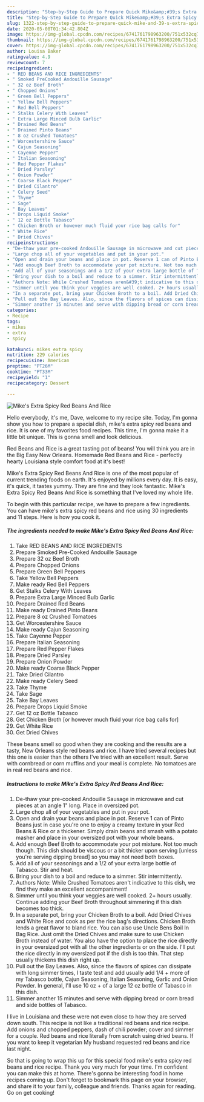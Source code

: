 ```yaml
---
description: "Step-by-Step Guide to Prepare Quick Mike&amp;#39;s Extra Spicy Red Beans And Rice"
title: "Step-by-Step Guide to Prepare Quick Mike&amp;#39;s Extra Spicy Red Beans And Rice"
slug: 1322-step-by-step-guide-to-prepare-quick-mike-and-39-s-extra-spicy-red-beans-and-rice
date: 2020-05-08T01:34:42.804Z
image: https://img-global.cpcdn.com/recipes/6741761798963200/751x532cq70/mikes-extra-spicy-red-beans-and-rice-recipe-main-photo.jpg
thumbnail: https://img-global.cpcdn.com/recipes/6741761798963200/751x532cq70/mikes-extra-spicy-red-beans-and-rice-recipe-main-photo.jpg
cover: https://img-global.cpcdn.com/recipes/6741761798963200/751x532cq70/mikes-extra-spicy-red-beans-and-rice-recipe-main-photo.jpg
author: Louisa Baker
ratingvalue: 4.9
reviewcount: 7
recipeingredient:
- " RED BEANS AND RICE INGREDIENTS"
- " Smoked PreCooked Andouille Sausage"
- " 32 oz Beef Broth"
- " Chopped Onions"
- " Green Bell Peppers"
- " Yellow Bell Peppers"
- " Red Bell Peppers"
- " Stalks Celery With Leaves"
- " Extra Large Minced Bulb Garlic"
- " Drained Red Beans"
- " Drained Pinto Beans"
- " 8 oz Crushed Tomatoes"
- " Worcestershire Sauce"
- " Cajun Seasoning"
- " Cayenne Pepper"
- " Italian Seasoning"
- " Red Pepper Flakes"
- " Dried Parsley"
- " Onion Powder"
- " Coarse Black Pepper"
- " Dried Cilantro"
- " Celery Seed"
- " Thyme"
- " Sage"
- " Bay Leaves"
- " Drops Liquid Smoke"
- " 12 oz Bottle Tabasco"
- " Chicken Broth or however much fluid your rice bag calls for"
- " White Rice"
- " Dried Chives"
recipeinstructions:
- "De-thaw your pre-cooked Andouille Sausage in microwave and cut pieces at an angle 1&#34; long. Place in oversized pot."
- "Large chop all of your vegetables and put in your pot."
- "Open and drain your beans and place in pot. Reserve 1 can of Pinto Beans just in case you&#39;re one to enjoy a creamy texture in your Red Beans &amp; Rice or a thickener. Simply drain beans and smash with a potato masher and place in your oversized pot with your whole beans."
- "Add enough Beef Broth to accommodate your pot mixture. Not too much though. This dish should be viscous or a bit thicker upon serving [unless you&#39;re serving dipping bread] so you may not need both boxes."
- "Add all of your seasonings and a 1/2 of your extra large bottle of Tabasco. Stir and heat."
- "Bring your dish to a boil and reduce to a simmer. Stir intermittently."
- "Authors Note: While Crushed Tomatoes aren&#39;t indicative to this dish, we find they make an excellent accompaniment!"
- "Simmer until you think your veggies are well cooked. 2+ hours usually. Continue adding your Beef Broth throughout simmering if this dish becomes too thick."
- "In a separate pot, bring your Chicken Broth to a boil. Add Dried Chives and White Rice and cook as per the rice bag&#39;s directions. Chicken Broth lends a great flavor to bland rice. You can also use Uncle Bens Boil In Bag Rice. Just omit the Dried Chives and make sure to use Chicken Broth instead of water. You also have the option to place the rice directly in your oversized pot with all the other ingredients or on the side. I&#39;ll put the rice directly in my oversized pot if the dish is too thin. That step usually thickens this dish right up."
- "Pull out the Bay Leaves. Also, since the flavors of spices can dissipate with long simmer times, I taste test and add usually add 1/4 + more of my Tabasco bottle, Cajun Seasoning, Italian Seasoning, Garlic and Onion Powder. In general, I&#39;ll use 10 oz + of a large 12 oz bottle of Tabasco in this dish."
- "Simmer another 15 minutes and serve with dipping bread or corn bread and side bottles of Tabasco."
categories:
- Recipe
tags:
- mikes
- extra
- spicy

katakunci: mikes extra spicy 
nutrition: 229 calories
recipecuisine: American
preptime: "PT26M"
cooktime: "PT33M"
recipeyield: "1"
recipecategory: Dessert

---
```



![Mike&#39;s Extra Spicy Red Beans And Rice](https://img-global.cpcdn.com/recipes/6741761798963200/751x532cq70/mikes-extra-spicy-red-beans-and-rice-recipe-main-photo.jpg)

Hello everybody, it's me, Dave, welcome to my recipe site. Today, I'm gonna show you how to prepare a special dish, mike&#39;s extra spicy red beans and rice. It is one of my favorites food recipes. This time, I'm gonna make it a little bit unique. This is gonna smell and look delicious.

Red Beans and Rice is a great tasting pot of beans! You will think you are in the Big Easy New Orleans. Homemade Red Beans and Rice - perfectly hearty Louisiana style comfort food at it&#39;s best!

Mike&#39;s Extra Spicy Red Beans And Rice is one of the most popular of current trending foods on earth. It's enjoyed by millions every day. It is easy, it's quick, it tastes yummy. They are fine and they look fantastic. Mike&#39;s Extra Spicy Red Beans And Rice is something that I've loved my whole life.


To begin with this particular recipe, we have to prepare a few ingredients. You can have mike&#39;s extra spicy red beans and rice using 30 ingredients and 11 steps. Here is how you cook it.

<!--inarticleads1-->

##### The ingredients needed to make Mike&#39;s Extra Spicy Red Beans And Rice:

1. Take  RED BEANS AND RICE INGREDIENTS
1. Prepare  Smoked Pre-Cooked Andouille Sausage
1. Prepare  32 oz Beef Broth
1. Prepare  Chopped Onions
1. Prepare  Green Bell Peppers
1. Take  Yellow Bell Peppers
1. Make ready  Red Bell Peppers
1. Get  Stalks Celery With Leaves
1. Prepare  Extra Large Minced Bulb Garlic
1. Prepare  Drained Red Beans
1. Make ready  Drained Pinto Beans
1. Prepare  8 oz Crushed Tomatoes
1. Get  Worcestershire Sauce
1. Make ready  Cajun Seasoning
1. Take  Cayenne Pepper
1. Prepare  Italian Seasoning
1. Prepare  Red Pepper Flakes
1. Prepare  Dried Parsley
1. Prepare  Onion Powder
1. Make ready  Coarse Black Pepper
1. Take  Dried Cilantro
1. Make ready  Celery Seed
1. Take  Thyme
1. Take  Sage
1. Take  Bay Leaves
1. Prepare  Drops Liquid Smoke
1. Get  12 oz Bottle Tabasco
1. Get  Chicken Broth [or however much fluid your rice bag calls for]
1. Get  White Rice
1. Get  Dried Chives


These beans smell so good when they are cooking and the results are a tasty, New Orleans style red beans and rice. I have tried several recipes but this one is easier than the others I&#39;ve tried with an excellent result. Serve with cornbread or corn muffins and your meal is complete. No tomatoes are in real red beans and rice. 

<!--inarticleads2-->

##### Instructions to make Mike&#39;s Extra Spicy Red Beans And Rice:

1. De-thaw your pre-cooked Andouille Sausage in microwave and cut pieces at an angle 1&#34; long. Place in oversized pot.
1. Large chop all of your vegetables and put in your pot.
1. Open and drain your beans and place in pot. Reserve 1 can of Pinto Beans just in case you&#39;re one to enjoy a creamy texture in your Red Beans &amp; Rice or a thickener. Simply drain beans and smash with a potato masher and place in your oversized pot with your whole beans.
1. Add enough Beef Broth to accommodate your pot mixture. Not too much though. This dish should be viscous or a bit thicker upon serving [unless you&#39;re serving dipping bread] so you may not need both boxes.
1. Add all of your seasonings and a 1/2 of your extra large bottle of Tabasco. Stir and heat.
1. Bring your dish to a boil and reduce to a simmer. Stir intermittently.
1. Authors Note: While Crushed Tomatoes aren&#39;t indicative to this dish, we find they make an excellent accompaniment!
1. Simmer until you think your veggies are well cooked. 2+ hours usually. Continue adding your Beef Broth throughout simmering if this dish becomes too thick.
1. In a separate pot, bring your Chicken Broth to a boil. Add Dried Chives and White Rice and cook as per the rice bag&#39;s directions. Chicken Broth lends a great flavor to bland rice. You can also use Uncle Bens Boil In Bag Rice. Just omit the Dried Chives and make sure to use Chicken Broth instead of water. You also have the option to place the rice directly in your oversized pot with all the other ingredients or on the side. I&#39;ll put the rice directly in my oversized pot if the dish is too thin. That step usually thickens this dish right up.
1. Pull out the Bay Leaves. Also, since the flavors of spices can dissipate with long simmer times, I taste test and add usually add 1/4 + more of my Tabasco bottle, Cajun Seasoning, Italian Seasoning, Garlic and Onion Powder. In general, I&#39;ll use 10 oz + of a large 12 oz bottle of Tabasco in this dish.
1. Simmer another 15 minutes and serve with dipping bread or corn bread and side bottles of Tabasco.


I live in Louisiana and these were not even close to how they are served down south. This recipe is not like a traditional red beans and rice recipe. Add onions and chopped peppers, dash of chili powder; cover and simmer for a couple. Red beans and rice literally from scratch using dried beans. If you want to keep it vegetarian My husband requested red beans and rice last night. 

So that is going to wrap this up for this special food mike&#39;s extra spicy red beans and rice recipe. Thank you very much for your time. I'm confident you can make this at home. There's gonna be interesting food in home recipes coming up. Don't forget to bookmark this page on your browser, and share it to your family, colleague and friends. Thanks again for reading. Go on get cooking!

